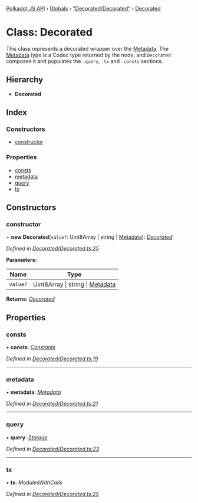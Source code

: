 [Polkadot JS API](../README.md) › [Globals](../globals.md) › ["Decorated/Decorated"](../modules/_decorated_decorated_.md) › [Decorated](_decorated_decorated_.decorated.md)

# Class: Decorated

This class represents a decorated wrapper over the [Metadata](_metadata_metadata_.metadata.md). The
[Metadata](_metadata_metadata_.metadata.md) type is a Codec type returned by the node, and `Decorated`
composes it and populates the `.query`, `.tx` and `.consts` sections.

## Hierarchy

* **Decorated**

## Index

### Constructors

* [constructor](_decorated_decorated_.decorated.md#constructor)

### Properties

* [consts](_decorated_decorated_.decorated.md#consts)
* [metadata](_decorated_decorated_.decorated.md#metadata)
* [query](_decorated_decorated_.decorated.md#query)
* [tx](_decorated_decorated_.decorated.md#tx)

## Constructors

###  constructor

\+ **new Decorated**(`value?`: Uint8Array | string | [Metadata](_metadata_metadata_.metadata.md)): *[Decorated](_decorated_decorated_.decorated.md)*

*Defined in [Decorated/Decorated.ts:25](https://github.com/polkadot-js/api/blob/6b74ea39c2/packages/metadata/src/Decorated/Decorated.ts#L25)*

**Parameters:**

Name | Type |
------ | ------ |
`value?` | Uint8Array &#124; string &#124; [Metadata](_metadata_metadata_.metadata.md) |

**Returns:** *[Decorated](_decorated_decorated_.decorated.md)*

## Properties

###  consts

• **consts**: *[Constants](../interfaces/_decorated_types_.constants.md)*

*Defined in [Decorated/Decorated.ts:19](https://github.com/polkadot-js/api/blob/6b74ea39c2/packages/metadata/src/Decorated/Decorated.ts#L19)*

___

###  metadata

• **metadata**: *[Metadata](_metadata_metadata_.metadata.md)*

*Defined in [Decorated/Decorated.ts:21](https://github.com/polkadot-js/api/blob/6b74ea39c2/packages/metadata/src/Decorated/Decorated.ts#L21)*

___

###  query

• **query**: *[Storage](../interfaces/_decorated_types_.storage.md)*

*Defined in [Decorated/Decorated.ts:23](https://github.com/polkadot-js/api/blob/6b74ea39c2/packages/metadata/src/Decorated/Decorated.ts#L23)*

___

###  tx

• **tx**: *ModulesWithCalls*

*Defined in [Decorated/Decorated.ts:25](https://github.com/polkadot-js/api/blob/6b74ea39c2/packages/metadata/src/Decorated/Decorated.ts#L25)*
